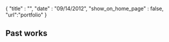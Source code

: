 {
	"title" : "",
	"date" : "09/14/2012",
  "show_on_home_page" : false,
  "url":"portfolio"
}


## Past works
